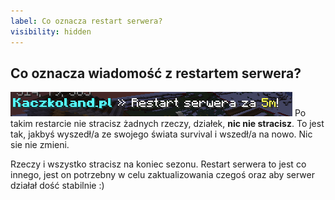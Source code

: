 ```yaml
---
label: Co oznacza restart serwera?
visibility: hidden
---
```

## Co oznacza wiadomość z restartem serwera?
![](../static/images/javaw_VxBraeInd3.png)
Po takim restarcie nie stracisz żadnych rzeczy, działek, **nic nie stracisz**. To jest tak,
jakbyś wyszedł/a ze swojego świata survival i wszedł/a na nowo. Nic sie nie zmieni.

Rzeczy i wszystko stracisz na koniec sezonu. Restart serwera to jest co innego, jest on potrzebny
w celu zaktualizowania czegoś oraz aby serwer działał dość stabilnie :)
